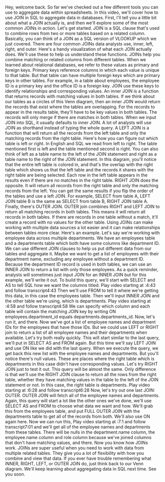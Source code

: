 
Hey, welcome back. So far we've checked out a few different tools you can use to aggregate data within spreadsheets. In this video, we'll cover how to use JOIN in SQL to aggregate data in databases. First, I'll tell you a little bit about what a JOIN actually is, and then we'll explore some of the most common JOINs in action. Let's get started. JOIN is a SQL clause that's used to combine rows from two or more tables based on a related column. Basically, you can think of a JOIN as a SQL version of VLOOKUP which we just covered. There are four common JOINs data analysts use, inner, left, right, and outer. Here's a handy visualization of what each JOIN actually does. We'll use these to help us understand these functions. JOINs help you combine matching or related columns from different tables. When we learned about relational databases, we refer to these values as primary and foreign keys. Primary keys reference columns in which each value is unique to that table. But that table can have multiple foreign keys which are primary keys in other tables. For example, in a table about employees, the employee ID is a primary key and the office ID is a foreign key. JOIN use these keys to identify relationships and corresponding values. An inner JOIN is a function that returns records with matching values in both tables. If we think about our tables as a circles of this Venn diagram, then an inner JOIN would return the records that exist where the tables are overlapping. For the records to appear in the results table, they'll have to be key values in both tables. The records will only merge if there are matches in both tables. When we input JOIN into SQL, it usually defaults to inner JOIN. A lot of analysts will use JOIN as shorthand instead of typing the whole query. A LEFT JOIN is a function that will return all the records from the left table and only the matching records from the right table. Here's how you can figure out which table is left or right. In English and SQL we read from left to right. The table mentioned first is left and the table mentioned second is right. You can also think of left as a table name to the left of the JOIN statement and right as a table name to the right of the JOIN statement. In this diagram, you'll notice that the entire left table is colored in, and that's the overlap with the right table which shows us that the left table and the records it shares with the right table are being selected. Each row in the left table appears in the results even if there are no matches in the right table. RIGHT JOIN does the opposite. It will return all records from the right table and only the matching records from the left. You can get the same results if you flip the order of the tables and use a left JOIN. For example, SELECT from table A, LEFT JOIN table B is the same as SELECT from table B, RIGHT JOIN table A. Finally, there's OUTER JOIN. OUTER join combines RIGHT and LEFT JOIN to return all matching records in both tables. This means it will return all records in both tables. If there are records in one table without a match, it'll create a record with no values for the other table. Using JOINs can make working with multiple data sources a lot easier and it can make relationships between tables more clear. Here's an example. Let's say we're working with employee data across multiple departments. We have an employees table and a departments table which both have some columns like department ID. We can use different JOIN clauses to help us put different data from our tables and aggregate it. Maybe we want to get a list of employees with their department name, excluding any employee without a department ID. Because the department ID record is used in both tables, we can use an INNER JOIN to return a list with only those employees. As a quick reminder, analysts will sometimes just input JOIN for an INNER JOIN but for this example, we'll write it out. To build this query, we'll start with SELECT and AS to tell SQL how we want the columns titled.
Play video starting at :4:43 and follow transcript4:43
Then we'll use FROM to tell it where we're getting this data, in this case the employees table. Then we'll input INNER JOIN and the other table we're using, which is departments.
Play video starting at :4:58 and follow transcript4:58
We can specify which column and each table will contain the matching JOIN key by writing ON employees.department_id equals departments.departments_id. Now, let's run it, and there. Now we've got a list of employee names and department IDs for the employees that have those IDs. But we could use LEFT or RIGHT join to return a list of all employee names and their departments when available. Let's try both really quickly. This will start similar to the last query, we'll put in SELECT AS and FROM again. But this time we'll say LEFT JOIN and use ON like we did with the last query. When we execute the query, we get back this new list with the employee names and departments. But you'll notice there's null values. These are places where the right table which is departments in this case didn't have corresponding values. Let's try RIGHT JOIN just to test it out. This query will be almost the same. Only difference is that we'll use the RIGHT JOIN clause to return all the rows from the right table, whether they have matching values in the table to the left of the JOIN statement or not. In this case, the right table is departments.
Play video starting at :6:28 and follow transcript6:28
Now, let's try out one last JOIN: OUTER. OUTER JOIN will fetch all of the employee names and departments. Again, this query will start a lot like the other ones we've done, we'll use SELECT AS and FROM to choose what data we want and how. We'll grab this from the employees table, and put FULL OUTER JOIN with the departments table to get all of the records from both. We'll also use ON again here. Now we can run this,
Play video starting at :7:1 and follow transcript7:01
and we'll get all of the employee names and departments from these tables. There will be nulls in the department.name column, the employee.name column and role column because we've joined columns that don't have matching values, and there. Now you know how JOINs work. JOINs are super useful when you need to work with data from multiple related tables. They give you a lot of flexibility with how you combine and view that data. If you ever have trouble remembering what INNER, RIGHT, LEFT, or OUTER JOIN do, just think back to our Venn diagram. We'll keep learning about aggregating data in SQL next time. See you soon.